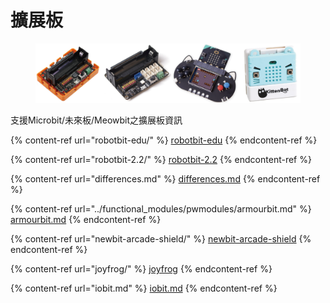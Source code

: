 # 擴展板

<figure><img src="../.gitbook/assets/extension.png" alt=""><figcaption></figcaption></figure>

支援Microbit/未來板/Meowbit之擴展板資訊

{% content-ref url="robotbit-edu/" %}
[robotbit-edu](robotbit-edu/)
{% endcontent-ref %}

{% content-ref url="robotbit-2.2/" %}
[robotbit-2.2](robotbit-2.2/)
{% endcontent-ref %}

{% content-ref url="differences.md" %}
[differences.md](differences.md)
{% endcontent-ref %}

{% content-ref url="../functional_modules/pwmodules/armourbit.md" %}
[armourbit.md](../functional\_modules/pwmodules/armourbit.md)
{% endcontent-ref %}

{% content-ref url="newbit-arcade-shield/" %}
[newbit-arcade-shield](newbit-arcade-shield/)
{% endcontent-ref %}

{% content-ref url="joyfrog/" %}
[joyfrog](joyfrog/)
{% endcontent-ref %}

{% content-ref url="iobit.md" %}
[iobit.md](iobit.md)
{% endcontent-ref %}
